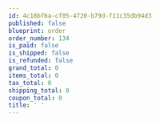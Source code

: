 ```yaml
---
id: 4c18bf6a-cf05-4720-b79d-f11c35db94d3
published: false
blueprint: order
order_number: 134
is_paid: false
is_shipped: false
is_refunded: false
grand_total: 0
items_total: 0
tax_total: 0
shipping_total: 0
coupon_total: 0
title: ' '
---
```

